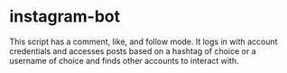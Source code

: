 # instagram-bot
This script has a comment, like, and follow mode. It logs in with account credentials and accesses posts based on a hashtag of choice or a username of choice and finds other accounts to interact with.
